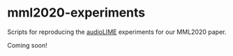 # mml2020-experiments
Scripts for reproducing the [audioLIME](https://github.com/CPJKU/audioLIME) experiments for our MML2020 paper. 

Coming soon!
